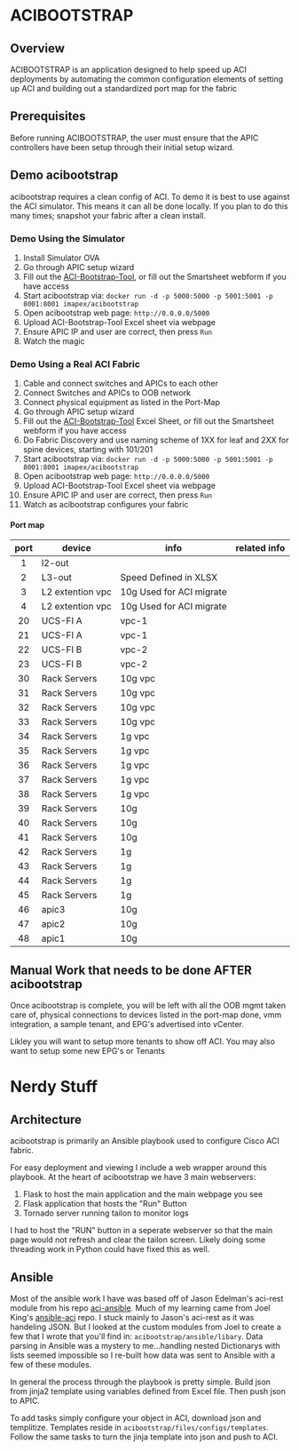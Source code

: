 # ACIBOOTSTRAP

## Overview
ACIBOOTSTRAP is an application designed to help speed up ACI deployments by automating the common configuration elements of setting up ACI and building out a standardized port map for the fabric

## Prerequisites
Before running ACIBOOTSTRAP, the user must ensure that the APIC controllers have been setup through their initial setup wizard.



## Demo acibootstrap
acibootstrap requires a clean config of ACI.  To demo it is best to use against the ACI simulator.  This means it can all be done locally.  If you plan to do this many times; snapshot your fabric after a clean install.

### Demo Using the Simulator
1. Install Simulator OVA
2. Go through APIC setup wizard
3. Fill out the [ACI-Bootstrap-Tool](acibootstrap/files/vars/ACI-Bootstrap-Tool.xlsx), or fill out the Smartsheet webform if you have access
4. Start acibootstrap via:
  ```docker run -d -p 5000:5000 -p 5001:5001 -p 8001:8001 imapex/acibootstrap```
5. Open acibootstrap web page: ```http://0.0.0.0/5000```
6. Upload ACI-Bootstrap-Tool Excel sheet via webpage
7. Ensure APIC IP and user are correct, then press ```Run```
8. Watch the magic


### Demo Using a Real ACI Fabric
1. Cable and connect switches and APICs to each other
2. Connect Switches and APICs to OOB network
3. Connect physical equipment as listed in the Port-Map
2. Go through APIC setup wizard
3. Fill out the [ACI-Bootstrap-Tool](acibootstrap/files/vars/ACI-Bootstrap-Tool.xlsx) Excel Sheet, or fill out the Smartsheet webform if you have access
5. Do Fabric Discovery and use naming scheme of 1XX for leaf and 2XX for spine devices, starting with 101/201
4. Start acibootstrap via:
  ```docker run -d -p 5000:5000 -p 5001:5001 -p 8001:8001 imapex/acibootstrap```
5. Open acibootstrap web page: ```http://0.0.0.0/5000```
6. Upload ACI-Bootstrap-Tool Excel sheet via webpage
7. Ensure APIC IP and user are correct, then press ```Run```
8. Watch as acibootstrap configures your fabric

#### Port map
| port | device | info | related info |
|:---:|---|---| --- |
| 1 | l2-out| |
| 2 | L3-out| Speed Defined in XLSX |
| 3 | L2 extention vpc | 10g Used for ACI migrate
| 4 | L2 extention vpc | 10g Used for ACI migrate
| 20 | UCS-FI A| vpc-1 |
| 21 | UCS-FI A| vpc-1 |
| 22 | UCS-FI B| vpc-2 |
| 23 | UCS-FI B| vpc-2|
| 30 | Rack Servers | 10g vpc |
| 31 | Rack Servers | 10g vpc |
| 32 | Rack Servers | 10g vpc |
| 33 | Rack Servers | 10g vpc |
| 34 | Rack Servers | 1g vpc |
| 35 | Rack Servers | 1g vpc |
| 36 | Rack Servers | 1g vpc |
| 37 | Rack Servers | 1g vpc |
| 38 | Rack Servers | 1g vpc |
| 39 | Rack Servers | 10g |
| 40 | Rack Servers | 10g |
| 41 | Rack Servers | 10g |
| 42 | Rack Servers | 1g |
| 43 | Rack Servers | 1g |
| 44 | Rack Servers | 1g |
| 45 | Rack Servers | 1g |
| 46 | apic3 | 10g |
| 47 | apic2 | 10g |
| 48 | apic1 | 10g |


## Manual Work that needs to be done AFTER acibootstrap
Once acibootstrap is complete, you will be left with all the OOB mgmt taken care of, physical connections to devices listed in the port-map done, vmm integration, a sample tenant, and EPG's advertised into vCenter.

Likley you will want to setup more tenants to show off ACI.  You may also want to setup some new EPG's or Tenants




# Nerdy Stuff
## Architecture
acibootstrap is primarily an Ansible playbook used to configure Cisco ACI fabric.

For easy deployment and viewing I include a web wrapper around this playbook.  At the heart of acibootstrap we have 3 main webservers:
1. Flask to host the main application and the main webpage you see
2. Flask application that hosts the "Run" Button
3. Tornado server running tailon to monitor logs

I had to host the "RUN" button in a seperate webserver so that the main page would not refresh and clear the tailon screen.  Likely doing some threading work in Python could have fixed this as well.



## Ansible
Most of the ansible work I have was based off of Jason Edelman's aci-rest module from his repo [aci-ansible](https://github.com/jedelman8/aci-ansible).  Much of my learning came from Joel King's [ansible-aci](https://github.com/joelwking/ansible-aci) repo.  I stuck mainly to Jason's aci-rest as it was handeling JSON.  But I looked at the custom modules from Joel to create a few that I wrote that you'll find in: ```acibootstrap/ansible/libary```.  Data parsing in Ansible was a mystery to me...handling nested Dictionarys with lists seemed impossible so I re-built how data was sent to Ansible with a few of these modules.

In general the process through the playbook is pretty simple.  Build json from jinja2 template using variables defined from Excel file.  Then push json to APIC.

To add tasks simply configure your object in ACI, download json and templitize.  Templates reside in ```acibootstrap/files/configs/templates```.  Follow the same tasks to turn the jinja template into json and push to ACI.
